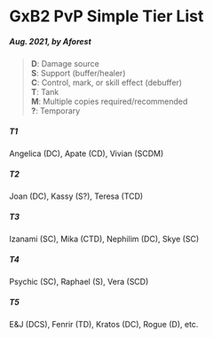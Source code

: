 # GxB2 PvP Simple Tier List
##### Aug. 2021, by Aforest

>**D**: Damage source <br>
**S**: Support (buffer/healer) <br>
**C**: Control, mark, or skill effect (debuffer) <br>
**T**: Tank <br>
**M**: Multiple copies required/recommended <br>
**?**: Temporary

##### T1
Angelica (DC), Apate (CD), Vivian (SCDM)

##### T2
Joan (DC), Kassy (S?), Teresa (TCD)

##### T3
Izanami (SC), Mika (CTD), Nephilim (DC), Skye (SC)

##### T4
Psychic (SC), Raphael (S), Vera (SCD)

##### T5
E&J (DCS), Fenrir (TD), Kratos (DC), Rogue (D), etc.

